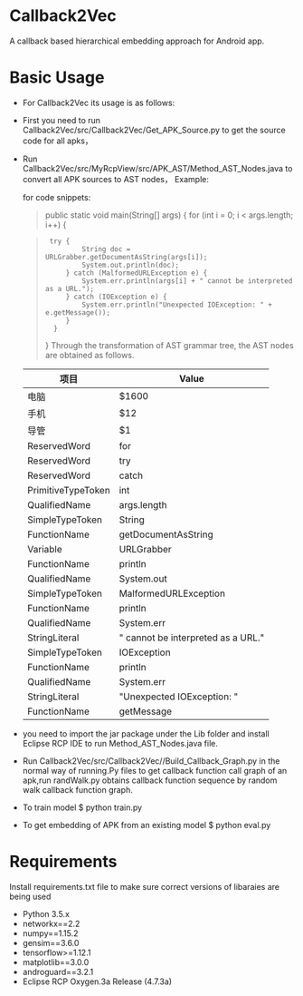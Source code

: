 # Callback2Vec
A callback based hierarchical embedding approach for Android app.
# Basic Usage
- For Callback2Vec its usage is as follows:
- First you need to run Callback2Vec/src/Callback2Vec/Get_APK_Source.py to get the source code for all apks，
- Run Callback2Vec/src/MyRcpView/src/APK_AST/Method_AST_Nodes.java to convert all APK sources to AST nodes，
  Example:
  
  for code snippets:
  
  > public static void main(String[] args) {
  >    for (int i = 0; i < args.length; i++) {
  
  >      try {
  >              String doc = URLGrabber.getDocumentAsString(args[i]);
  >              System.out.println(doc);
  >          } catch (MalformedURLException e) {
  >              System.err.println(args[i] + " cannot be interpreted as a URL.");
  >          } catch (IOException e) {
  >              System.err.println("Unexpected IOException: " + e.getMessage());
  >          }
  >       }
  > }
  Through the transformation of AST grammar tree, the AST nodes are obtained as follows.
  
  项目     | Value
  -------- | -----
  电脑  | $1600
  手机  | $12
  导管  | $1
  ReservedWord  | for
  ReservedWord  | try
  ReservedWord  | catch
  PrimitiveTypeToken  | int
  QualifiedName  | args.length
  SimpleTypeToken  | String
  FunctionName  | getDocumentAsString
  Variable  | URLGrabber
  FunctionName  | println
  QualifiedName  | System.out
  SimpleTypeToken  | MalformedURLException
  FunctionName  | println
  QualifiedName  | System.err
  StringLiteral  | " cannot be interpreted as a URL."
  SimpleTypeToken  | IOException
  FunctionName  | println
  QualifiedName  | System.err
  StringLiteral  | "Unexpected IOException: "
  FunctionName  | getMessage
- you need to import the jar package under the Lib folder and install Eclipse RCP IDE to run Method_AST_Nodes.java
  file.
- Run Callback2Vec/src/Callback2Vec//Build_Callback_Graph.py in the normal way of running.Py files to get callback 
  function call graph of an apk,run randWalk.py obtains callback function sequence by random walk callback function graph.
- To train model
$ python train.py
- To get embedding of APK from an  existing model
$ python eval.py
# Requirements
Install requirements.txt file to make sure correct versions of libaraies are being used
- Python 3.5.x
- networkx==2.2
- numpy==1.15.2
- gensim==3.6.0
- tensorflow>=1.12.1
- matplotlib==3.0.0
- androguard==3.2.1
- Eclipse RCP Oxygen.3a Release (4.7.3a)
